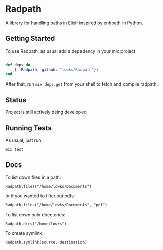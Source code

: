 # Radpath

A library for handling paths in Elixir inspired by enhpath in Python.

## Getting Started

To use Radpath, as usual add a depedency in your mix project

``` elixir
    
def deps do
  [ { :Radpath, github: "lowks/Radpath"}]
end
```

After that, run `mix deps.get` from your shell to fetch and compile radpath.

## Status

Project is still actively being developed

## Running Tests

As usual, just run

```
mix test
```

## Docs

To list down files in a path:

```
Radpath.files("/home/lowks/Documents")

```

or if you wanted to filter out pdfs:

```
Radpath.files("/home/lowks/Documents", "pdf")

```

To list down only directories:

```
Radpath.dirs("/home/lowks")                  

```

To create symlink:

```
Radpath.symlink(source, destination)

```

